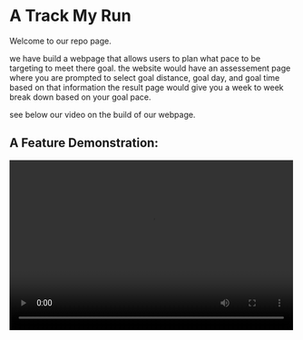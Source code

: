 # A **Track My Run**
 Welcome to our repo page.
 
 we have build a webpage that allows users to plan what pace to be targeting to meet there goal. 
 the website would have an assessement page where you are prompted to select goal distance, goal day, and goal time 
 based on that information the result page would give you a week to week break down based on your goal pace. 
 
 see below our video on the build of our webpage. 
 ## A Feature Demonstration:
 <video src="assets/video.mp4" controls width="500" height="300" ></video>
